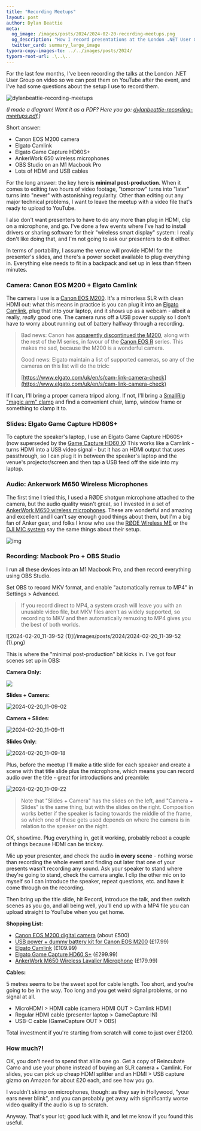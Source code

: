 ```yaml
---
title: "Recording Meetups"
layout: post
author: Dylan Beattie
meta:
  og_image: /images/posts/2024/2024-02-20-recording-meetups.png
  og_description: "How I record presentations at the London .NET User Group"
  twitter_card: summary_large_image
typora-copy-images-to: ../../images/posts/2024/
typora-root-url: .\..\..
---
```


For the last few months, I've been recording the talks at the London .NET User Group on video so we can post them on YouTube after the event, and I've had some questions about the setup I use to record them.

![dylanbeattie-recording-meetups](/images/posts/2024/dylanbeattie-recording-meetups-1708431475830-8.png)

*(I made a diagram! Want it as a PDF? Here you go: [dylanbeattie-recording-meetups.pdf](/assets/dylanbeattie-recording-meetups.pdf).)*

Short answer:

- Canon EOS M200 camera
- Elgato Camlink
- Elgato Game Capture HD60S+ 
- AnkerWork 650 wireless microphones
- OBS Studio on an M1 Macbook Pro 
- Lots of HDMI and USB cables

For the long answer: the key here is **minimal post-production**. When it comes to editing two hours of video footage, "tomorrow" turns into "later" turns into "never" with astonishing regularity. Other than editing out any major technical problems, I want to leave the meetup with a video file that's ready to upload to YouTube.

I also don't want presenters to have to do any more than plug in HDMI, clip on a microphone, and go. I've done a few events where I've had to install drivers or sharing software for their "wireless smart display" system: I really don't like doing that, and I'm not going to ask our presenters to do it either.

In terms of portability, I assume the venue will provide HDMI for the presenter's slides, and there's a power socket available to plug everything in. Everything else needs to fit in a backpack and set up in less than fifteen minutes.

### **Camera: Canon EOS M200 + Elgato Camlink**

The camera I use is a [Canon EOS M200](https://www.canon.co.uk/cameras/eos-m200/). It's a mirrorless SLR with clean HDMI out: what this means in practice is you can plug it into an [Elgato Camlink](https://www.elgato.com/uk/en/p/cam-link-4k), plug that into your laptop, and it shows up as a webcam - albeit a really, *really* good one. The camera runs off a USB power supply so I don't have to worry about running out of battery halfway through a recording.

> Bad news: Canon has [apparently discontinued the M200](https://www.canonrumors.com/canon-eos-m-has-been-quietly-discontinued/), along with the rest of the M series, in favour of the [Canon EOS R](https://www.canon.co.uk/cameras/eos-r/) series.  This makes me sad, because the M200 is a wonderful camera.
>
> Good news: Elgato maintain a list of supported cameras, so any of the cameras on this list will do the trick:
>
> [https://www.elgato.com/uk/en/s/cam-link-camera-check](https://www.elgato.com/uk/en/s/cam-link-camera-check)

If I can, I'll bring a proper camera tripod along. If not, I'll bring a [SmallRig "magic arm" clamp](https://www.amazon.co.uk/Version-SMALLRIG-Magic-Articulating-3-3lb/dp/B076HLBZDX/) and find a convenient chair, lamp, window frame or something to clamp it to. 

### **Slides: Elgato Game Capture HD60S+**

To capture the speaker's laptop, I use an Elgato Game Capture HD60S+ (now superseded by the [Game Capture HD60 X](https://www.elgato.com/uk/en/p/game-capture-hd60-x)) This works like a Camlink - turns HDMI into a USB video signal - but it has an HDMI output that uses passthrough, so I can plug it in between the speaker's laptop and the venue's projector/screen and then tap a USB feed off the side into my laptop.

### **Audio: Ankerwork M650 Wireless Microphones**

The first time I tried this, I used a RØDE shotgun microphone attached to the camera, but the audio quality wasn't great, so I invested in a set of [AnkerWork M650 wireless microphones](https://uk.ankerwork.com/products/a3320-m650-wireless-microphone). These are wonderful and amazing and excellent and I can't say enough good things about them, but I'm a big fan of Anker gear, and folks I know who use the [RØDE Wireless ME](https://rode.com/en/microphones/wireless/wireless-me) or the [DJI MIC system](https://www.dji.com/uk/mic) say the same things about their setup.

![img](/images/posts/2024/A3320011_TD01_V1_2048x.jpg)



### **Recording: Macbook Pro + OBS Studio**

I run all these devices into an M1 Macbook Pro, and then record everything using OBS Studio.

Set OBS to record MKV format, and enable "automatically remux to MP4" in Settings > Advanced.

> If you record direct to MP4, a system crash will leave you with an unusable video file, but MKV files aren't as widely supported, so recording to MKV and then automatically remuxing to MP4 gives you the best of both worlds.

![2024-02-20_11-39-52 (1)](/images/posts/2024/2024-02-20_11-39-52 (1).png)

This is where the "minimal post-production" bit kicks in. I've got four scenes set up in OBS:

**Camera Only:**

![](/images/posts/2024/2024-02-20_11-08-57.jpg)

**Slides + Camera:**

![2024-02-20_11-09-02](/images/posts/2024/2024-02-20_11-09-02.jpg)

**Camera + Slides**:

![2024-02-20_11-09-11](/images/posts/2024/2024-02-20_11-09-11.jpg)

**Slides Only**:

![2024-02-20_11-09-18](/images/posts/2024/2024-02-20_11-09-18.jpg)

Plus, before the meetup I'll make a title slide for each speaker and create a scene with that title slide plus the microphone, which means you can record audio over the title - great for introductions and preamble:

![2024-02-20_11-09-22](/images/posts/2024/2024-02-20_11-09-22.jpg)

> Note that "Slides + Camera" has the slides on the left, and "Camera + Slides" is the same thing, but with the slides on the right. Composition works better if the speaker is facing towards the middle of the frame, so which one of these gets used depends on where the camera is in relation to the speaker on the night.

OK, showtime. Plug everything in, get it working, probably reboot a couple of things because HDMI can be tricksy.

Mic up your presenter, and check the audio **in every scene** - nothing worse than recording the whole event and finding out later that one of your presents wasn't recording any sound. Ask your speaker to stand where they're going to stand, check the camera angle. I clip the other mic on to myself so I can introduce the speaker, repeat questions, etc. and have it come through on the recording.

Then bring up the title slide, hit Record, introduce the talk, and then switch scenes as you go, and all being well, you'll end up with a MP4 file you can upload straight to YouTube when you get home.

**Shopping List:**

* [Canon EOS M200 digital camera](https://www.amazon.co.uk/Canon-M200-EF-M-15-45mm-3-5-6-3/dp/B07YBMYPYR) (about £500)
* [USB power + dummy battery kit for Canon EOS M200](https://www.amazon.co.uk/5V-8-4V-ACK-E12-Mobile-Coupler-Battery-DR-E12/dp/B07P7MW7GY) (£17.99)
* [Elgato Camlink](https://www.amazon.co.uk/Elgato-Cam-Link-Broadcast-camcorder/dp/B07K3FN5MR) (£109.99)
* [Elgato Game Capture HD60 S+](https://www.amazon.co.uk/Elgato-External-Capture-1080p60-ultra-low/dp/B07XB6VNLJ) (£299.99)
* [AnkerWork M650 Wireless Lavalier Microphone](https://www.amazon.co.uk/AnkerWork-Microphone-Cancellation-Transmission-Conference-Black/dp/B0BQMGJG7V) (£179.99)

**Cables:** 

5 metres seems to be the sweet spot for cable length. Too short, and you're going to be in the way. Too long and you get weird signal problems, or no signal at all.

* MicroHDMI > HDMI cable (camera HDMI OUT > Camlink HDMI)
* Regular HDMI cable (presenter laptop > GameCapture IN)
* USB-C cable (GameCapture OUT > OBS)

Total investment if you're starting from scratch will come to just over £1200.

### How much?!

OK, you don't need to spend that all in one go. Get a copy of Reincubate Camo and use your phone instead of buying an SLR camera + Camlink. For slides, you can pick up cheap HDMI splitter and an HDMI > USB capture gizmo on Amazon for about £20 each, and see how you go.

I wouldn't skimp on microphones, though: as they say in Hollywood, "your ears never blink", and you can probably get away with significantly worse video quality if the audio is up to scratch.

Anyway. That's your lot; good luck with it, and let me know if you found this useful.

















